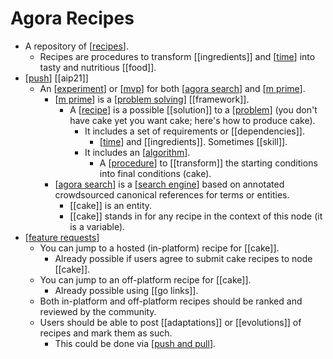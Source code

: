 # Agora Recipes

- A repository of [[recipes]].
  - Recipes are procedures to transform [[ingredients]] and [[time]] into tasty and nutritious [[food]].
- [[push]] [[aip21]]
  - An [[experiment]] or [[mvp]] for both [[agora search]] and [[m prime]].
    - [[m prime]] is a [[problem solving]] [[framework]].
      - A [[recipe]] is a possible [[solution]] to a [[problem]] (you don't have cake yet you want cake; here's how to produce cake).
        - It includes a set of requirements or [[dependencies]].
          - [[time]] and [[ingredients]]. Sometimes [[skill]].
        - It includes an [[algorithm]].
          - A [[procedure]] to [[transform]] the starting conditions into final conditions (cake).
    - [[agora search]] is a [[search engine]] based on annotated crowdsourced canonical references for terms or entities.
      - [[cake]] is an entity.
      - [[cake]] stands in for any recipe in the context of this node (it is a variable).
- [[feature requests]]
  - You can jump to a hosted (in-platform) recipe for [[cake]].
    - Already possible if users agree to submit cake recipes to node [[cake]].
  - You can jump to an off-platform recipe for [[cake]].
    - Already possible using [[go links]].
  - Both in-platform and off-platform recipes should be ranked and reviewed by the community.
  - Users should be able to post [[adaptations]] or [[evolutions]] of recipes and mark them as such.
    - This could be done via [[push and pull]].


[//begin]: # "Autogenerated link references for markdown compatibility"
[recipes]: recipes "Recipes"
[time]: time "Time"
[push]: push "Push"
[experiment]: experiment "Experiment"
[mvp]: mvp "MVP"
[agora search]: agora-search "Agora Search"
[m prime]: m-prime "M Prime"
[problem solving]: problem-solving "Problem Solving"
[recipe]: recipe "Recipe"
[problem]: problem "Problem"
[algorithm]: algorithm "Algorithm"
[procedure]: procedure "Procedure"
[search engine]: search-engine "Search Engine"
[feature requests]: feature-requests "Feature Requests"
[push and pull]: push-and-pull "Push and Pull"
[//end]: # "Autogenerated link references"